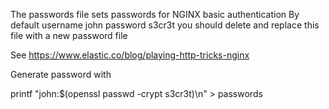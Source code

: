 The passwords file sets passwords for NGINX basic authentication
By default username john password s3cr3t
you should delete and replace this file with a new password file

See https://www.elastic.co/blog/playing-http-tricks-nginx

Generate password with
 
printf "john:$(openssl passwd -crypt s3cr3t)\n" > passwords
